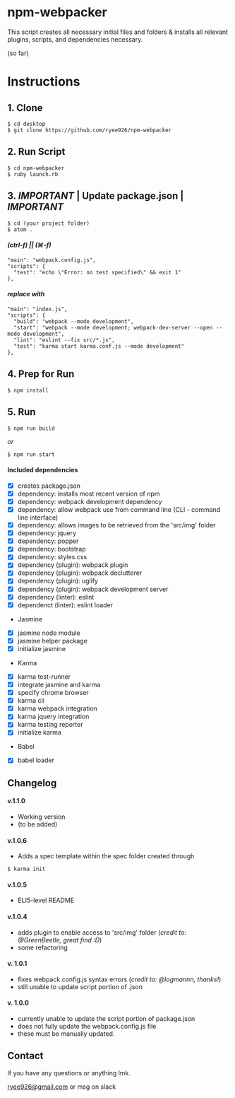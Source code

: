# npm-webpacker

This script creates all necessary initial files and folders & installs all relevant plugins, scripts, and dependencies necessary.

(so far)

# Instructions

## 1. **Clone**
```
$ cd desktop
$ git clone https://github.com/ryee926/npm-webpacker
```

## 2. **Run Script**
```
$ cd npm-webpacker
$ ruby launch.rb
```

## 3. *IMPORTANT* | **Update package.json** | *IMPORTANT*
```
$ cd (your project folder)
$ atom .
```
#### *(ctrl-f) || (⌘-f)*
```
"main": "webpack.config.js",
"scripts": {
  "test": "echo \"Error: no test specified\" && exit 1"
},
```
#### *replace with*
```
"main": "index.js",
"scripts": {
  "build": "webpack --mode development",
  "start": "webpack --mode development; webpack-dev-server --open --mode development",
  "lint": "eslint --fix src/*.js",
  "test": "karma start karma.conf.js --mode development"
},
```

## 4. **Prep for Run**
```
$ npm install
```

## 5. **Run**
```
$ npm run build
```
  *or*
```
$ npm run start
```

#### Included dependencies

- [x] creates package.json
- [x] dependency: installs most recent version of npm
- [x] dependency: webpack development dependency
- [x] dependency: allow webpack use from command line (CLI - command line interface)
- [x] dependency: allows images to be retrieved from the 'src/img' folder
- [x] dependency: jquery
- [x] dependency: popper
- [x] dependency: bootstrap
- [x] dependency: styles.css
- [x] dependency (plugin): webpack plugin
- [x] dependency (plugin): webpack declutterer
- [x] dependency (plugin): uglify
- [x] dependency (plugin): webpack development server
- [x] dependency (linter): eslint
- [x] dependenct (linter): eslint loader
* Jasmine
- [x] jasmine node module
- [x] jasmine helper package
- [x] initialize jasmine
* Karma
- [x] karma test-runner
- [x] integrate jasmine and karma
- [x] specify chrome browser
- [x] karma cli
- [x] karma webpack integration
- [x] karma jquery integration
- [x] karma testing reporter
- [x] initialize karma
* Babel
- [x] babel loader

## Changelog

#### v.1.1.0
* Working version
* (to be added)

#### v.1.0.6
* Adds a spec template within the spec folder created through
```
$ karma init
```

#### v.1.0.5
* ELI5-level README

#### v.1.0.4
* adds plugin to enable access to 'src/img' folder (*credit to: @GreenBeetle, great find :D*)
* some refactoring

#### v. 1.0.1
* fixes webpack.config.js syntax errors (*credit to: @logmannn, thanks!*)
* still unable to update script portion of .json

#### v. 1.0.0
* currently unable to update the script portion of package.json
* does not fully update the webpack.config.js file
* these must be manually updated.

## Contact
If you have any questions or anything lmk.

ryee926@gmail.com or msg on slack
